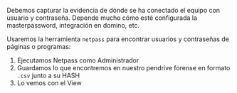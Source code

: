 Debemos capturar la evidencia de dónde se ha conectado el equipo con usuario y contraseña.
Depende mucho cómo esté configurada la masterpassword, integración en domino, etc.

Usaremos la herramienta `netpass` para encontrar usuarios y contraseñas de páginas o programas:
1. Ejecutamos Netpass como Administrador
2. Guardamos lo que encontremos en nuestro pendrive forense en formato `.csv` junto a su HASH
3. Lo vemos con el View

